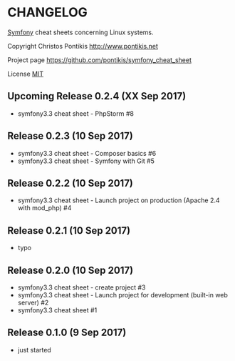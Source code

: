 CHANGELOG
==========

[Symfony](https://symfony.com) cheat sheets concerning Linux systems. 

Copyright Christos Pontikis http://www.pontikis.net

Project page https://github.com/pontikis/symfony_cheat_sheet

License [MIT](https://github.com/pontikis/symfony_cheat_sheet/blob/master/LICENSE)


Upcoming Release 0.2.4 (XX Sep 2017)
-------------------------

* symfony3.3 cheat sheet - PhpStorm #8

Release 0.2.3 (10 Sep 2017)
-------------------------

* symfony3.3 cheat sheet - Composer basics #6
* symfony3.3 cheat sheet - Symfony with Git #5


Release 0.2.2 (10 Sep 2017)
-------------------------

* symfony3.3 cheat sheet - Launch project on production (Apache 2.4 with mod_php) #4

Release 0.2.1 (10 Sep 2017)
-------------------------

* typo

Release 0.2.0 (10 Sep 2017)
-------------------------

* symfony3.3 cheat sheet - create project #3
* symfony3.3 cheat sheet - Launch project for development (built-in web server) #2
* symfony3.3 cheat sheet #1


Release 0.1.0 (9 Sep 2017)
-------------------------

* just started